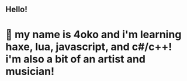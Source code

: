 ## Hello!
# 🌴 my name is 4oko and i'm learning haxe, lua, javascript, and c#/c++! i'm also a bit of an artist and musician!
